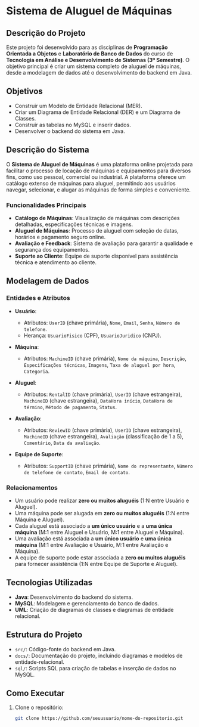 # Sistema de Aluguel de Máquinas

## Descrição do Projeto

Este projeto foi desenvolvido para as disciplinas de **Programação Orientada a Objetos** e **Laboratório de Banco de Dados** do curso de **Tecnologia em Análise e Desenvolvimento de Sistemas (3º Semestre)**. O objetivo principal é criar um sistema completo de aluguel de máquinas, desde a modelagem de dados até o desenvolvimento do backend em Java.

## Objetivos

- Construir um Modelo de Entidade Relacional (MER).
- Criar um Diagrama de Entidade Relacional (DER) e um Diagrama de Classes.
- Construir as tabelas no MySQL e inserir dados.
- Desenvolver o backend do sistema em Java.

## Descrição do Sistema

O **Sistema de Aluguel de Máquinas** é uma plataforma online projetada para facilitar o processo de locação de máquinas e equipamentos para diversos fins, como uso pessoal, comercial ou industrial. A plataforma oferece um catálogo extenso de máquinas para aluguel, permitindo aos usuários navegar, selecionar, e alugar as máquinas de forma simples e conveniente.

### Funcionalidades Principais

- **Catálogo de Máquinas**: Visualização de máquinas com descrições detalhadas, especificações técnicas e imagens.
- **Aluguel de Máquinas**: Processo de aluguel com seleção de datas, horários e pagamento seguro online.
- **Avaliação e Feedback**: Sistema de avaliação para garantir a qualidade e segurança dos equipamentos.
- **Suporte ao Cliente**: Equipe de suporte disponível para assistência técnica e atendimento ao cliente.

## Modelagem de Dados

### Entidades e Atributos

- **Usuário**:
  - Atributos: `UserID` (chave primária), `Nome`, `Email`, `Senha`, `Número de telefone`.
  - Herança: `UsuarioFisico` (CPF), `UsuarioJuridico` (CNPJ).

- **Máquina**:
  - Atributos: `MachineID` (chave primária), `Nome da máquina`, `Descrição`, `Especificações técnicas`, `Imagens`, `Taxa de aluguel por hora`, `Categoria`.

- **Aluguel**:
  - Atributos: `RentalID` (chave primária), `UserID` (chave estrangeira), `MachineID` (chave estrangeira), `DataHora início`, `DataHora de término`, `Método de pagamento`, `Status`.

- **Avaliação**:
  - Atributos: `ReviewID` (chave primária), `UserID` (chave estrangeira), `MachineID` (chave estrangeira), `Avaliação` (classificação de 1 a 5), `Comentário`, `Data da avaliação`.

- **Equipe de Suporte**:
  - Atributos: `SupportID` (chave primária), `Nome do representante`, `Número de telefone de contato`, `Email de contato`.

### Relacionamentos

- Um usuário pode realizar **zero ou muitos aluguéis** (1:N entre Usuário e Aluguel).
- Uma máquina pode ser alugada em **zero ou muitos aluguéis** (1:N entre Máquina e Aluguel).
- Cada aluguel está associado a **um único usuário** e a **uma única máquina** (M:1 entre Aluguel e Usuário, M:1 entre Aluguel e Máquina).
- Uma avaliação está associada a **um único usuário** e **uma única máquina** (M:1 entre Avaliação e Usuário, M:1 entre Avaliação e Máquina).
- A equipe de suporte pode estar associada a **zero ou muitos aluguéis** para fornecer assistência (1:N entre Equipe de Suporte e Aluguel).

## Tecnologias Utilizadas

- **Java**: Desenvolvimento do backend do sistema.
- **MySQL**: Modelagem e gerenciamento do banco de dados.
- **UML**: Criação de diagramas de classes e diagramas de entidade relacional.

## Estrutura do Projeto

- `src/`: Código-fonte do backend em Java.
- `docs/`: Documentação do projeto, incluindo diagramas e modelos de entidade-relacional.
- `sql/`: Scripts SQL para criação de tabelas e inserção de dados no MySQL.

## Como Executar

1. Clone o repositório:
   ```bash
   git clone https://github.com/seuusuario/nome-do-repositorio.git
